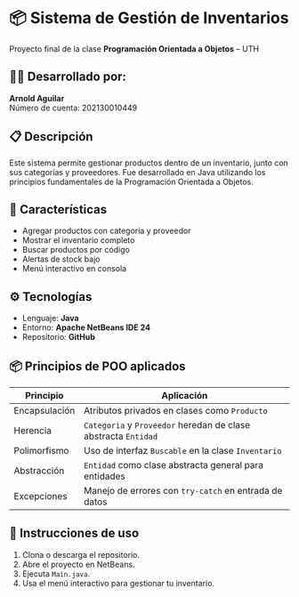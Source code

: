 # 📦 Sistema de Gestión de Inventarios

Proyecto final de la clase **Programación Orientada a Objetos** – UTH

## 👨‍💻 Desarrollado por:
**Arnold Aguilar**  
Número de cuenta: 202130010449

## 📋 Descripción
Este sistema permite gestionar productos dentro de un inventario, junto con sus categorías y proveedores. Fue desarrollado en Java utilizando los principios fundamentales de la Programación Orientada a Objetos.

## 🧠 Características

- Agregar productos con categoría y proveedor
- Mostrar el inventario completo
- Buscar productos por código
- Alertas de stock bajo
- Menú interactivo en consola

## ⚙️ Tecnologías
- Lenguaje: **Java**
- Entorno: **Apache NetBeans IDE 24**
- Repositorio: **GitHub**

## 📦 Principios de POO aplicados

| Principio       | Aplicación                                                                 |
|----------------|-----------------------------------------------------------------------------|
| Encapsulación   | Atributos privados en clases como `Producto`                              |
| Herencia        | `Categoria` y `Proveedor` heredan de clase abstracta `Entidad`            |
| Polimorfismo    | Uso de interfaz `Buscable` en la clase `Inventario`                       |
| Abstracción     | `Entidad` como clase abstracta general para entidades                     |
| Excepciones     | Manejo de errores con `try-catch` en entrada de datos                     |

## 🏁 Instrucciones de uso

1. Clona o descarga el repositorio.
2. Abre el proyecto en NetBeans.
3. Ejecuta `Main.java`.
4. Usa el menú interactivo para gestionar tu inventario.
